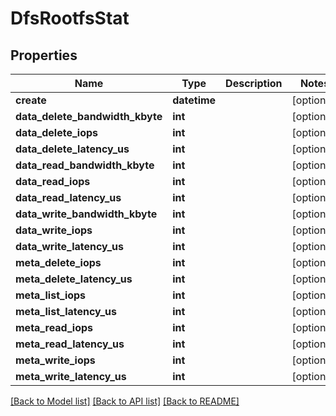 # DfsRootfsStat

## Properties
Name | Type | Description | Notes
------------ | ------------- | ------------- | -------------
**create** | **datetime** |  | [optional] 
**data_delete_bandwidth_kbyte** | **int** |  | [optional] 
**data_delete_iops** | **int** |  | [optional] 
**data_delete_latency_us** | **int** |  | [optional] 
**data_read_bandwidth_kbyte** | **int** |  | [optional] 
**data_read_iops** | **int** |  | [optional] 
**data_read_latency_us** | **int** |  | [optional] 
**data_write_bandwidth_kbyte** | **int** |  | [optional] 
**data_write_iops** | **int** |  | [optional] 
**data_write_latency_us** | **int** |  | [optional] 
**meta_delete_iops** | **int** |  | [optional] 
**meta_delete_latency_us** | **int** |  | [optional] 
**meta_list_iops** | **int** |  | [optional] 
**meta_list_latency_us** | **int** |  | [optional] 
**meta_read_iops** | **int** |  | [optional] 
**meta_read_latency_us** | **int** |  | [optional] 
**meta_write_iops** | **int** |  | [optional] 
**meta_write_latency_us** | **int** |  | [optional] 

[[Back to Model list]](../README.md#documentation-for-models) [[Back to API list]](../README.md#documentation-for-api-endpoints) [[Back to README]](../README.md)


